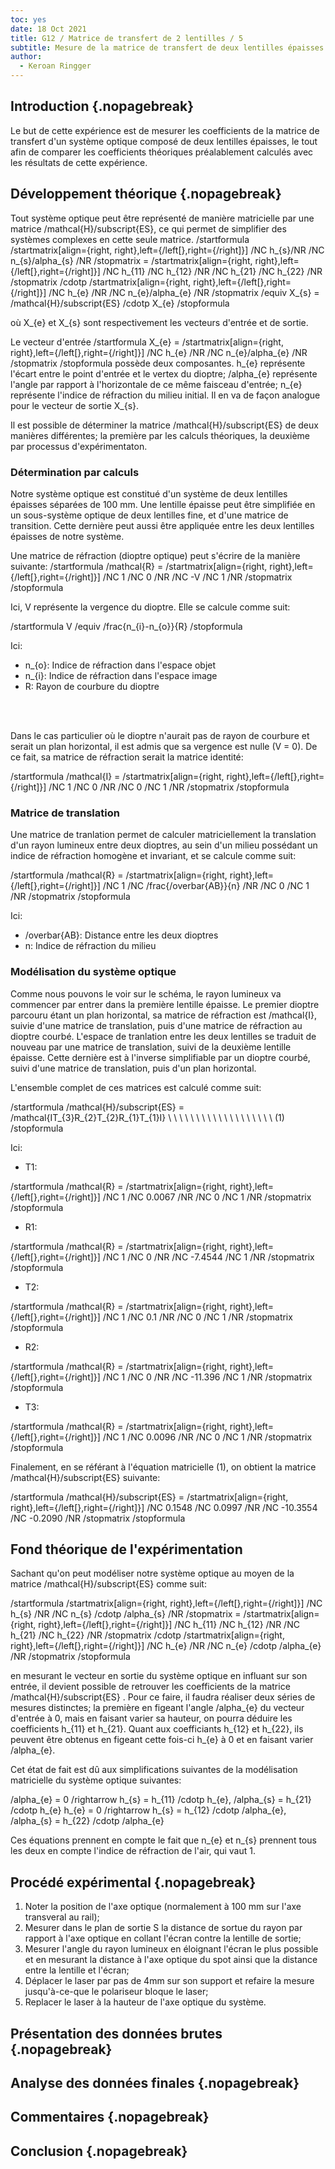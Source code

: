 ```yaml
---
toc: yes
date: 18 Oct 2021
title: G12 / Matrice de transfert de 2 lentilles / 5
subtitle: Mesure de la matrice de transfert de deux lentilles épaisses
author:
  - Keroan Ringger
---
```



## Introduction {.nopagebreak}

Le but de cette expérience est de mesurer les coefficients de la matrice de transfert d'un système
optique composé de deux lentilles épaisses, le tout afin de comparer les coefficients théoriques préalablement
calculés avec les résultats de cette expérience.

## Développement théorique {.nopagebreak}

Tout système optique peut être représenté de manière matricielle par une matrice <mi>/mathcal{H}/subscript{ES}</mi>, ce qui permet de simplifier des systèmes complexes en cette seule matrice.
<md>
/startformula
  /startmatrix[align={right, right},left={/left[},right={/right]}]
      /NC h_{s}/NR
      /NC n_{s}/alpha_{s} /NR
    /stopmatrix
    =
    /startmatrix[align={right, right},left={/left[},right={/right]}]
      /NC h_{11} /NC h_{12} /NR
      /NC h_{21} /NC h_{22} /NR
    /stopmatrix
    /cdotp
    /startmatrix[align={right, right},left={/left[},right={/right]}]
      /NC h_{e} /NR
      /NC n_{e}/alpha_{e} /NR
    /stopmatrix
    /equiv
    X_{s} = /mathcal{H}/subscript{ES} /cdotp X_{e}
/stopformula
</md>

où <mi>X_{e}</mi> et <mi>X_{s}</mi> sont respectivement les vecteurs d'entrée et de sortie.
<!--- insert schéma HES -->
Le vecteur d'entrée
<md>
/startformula
  X_{e} =
  /startmatrix[align={right, right},left={/left[},right={/right]}]
    /NC h_{e} /NR
    /NC n_{e}/alpha_{e} /NR
  /stopmatrix
/stopformula
</md>
possède deux composantes. <mi>h_{e}</mi> représente l'écart entre le point d'entrée
et le vertex du dioptre; <mi>/alpha_{e}</mi> représente l'angle par rapport à l'horizontale
de ce même faisceau d'entrée; <mi>n_{e}</mi> représente l'indice de réfraction du milieu
initial. Il en va de façon analogue pour le vecteur de sortie <mi>X_{s}</mi>.

Il est possible de déterminer la matrice <mi>/mathcal{H}/subscript{ES}</mi> de deux manières différentes; la première
par les calculs théoriques, la deuxième par processus d'expérimentaton.

### Détermination par calculs

<!--- Insert schéma de montage -->
Notre système optique est constitué d'un système de deux lentilles épaisses séparées de <mi>100 mm</mi>. Une lentille épaisse peut être simplifiée en un sous-système optique de deux lentilles fine, et d'une matrice de transition. Cette dernière peut aussi être appliquée entre les deux lentilles épaisses de notre système.

Une matrice de réfraction (dioptre optique) peut s'écrire de la manière suivante:
<md>
  /startformula
    /mathcal{R} =
    /startmatrix[align={right, right},left={/left[},right={/right]}]
      /NC 1 /NC 0 /NR
      /NC -V /NC 1 /NR
    /stopmatrix
  /stopformula
</md>

Ici, <mi>V</mi> représente la vergence du dioptre. Elle se calcule comme suit:

<md>
  /startformula
    V /equiv /frac{n_{i}-n_{o}}{R}
  /stopformula
</md>

Ici:

- <mi>n_{o}</mi>: Indice de réfraction dans l'espace objet
- <mi>n_{i}</mi>: Indice de réfraction dans l'espace image
- <mi>R</mi>: Rayon de courbure du dioptre

<br />
<br />

Dans le cas particulier où le dioptre n'aurait pas de rayon de courbure et serait un
plan horizontal, il est admis que sa vergence est nulle (<mi>V = 0</mi>). De ce fait, sa
matrice de réfraction serait la matrice identité:

<md>
  /startformula
    /mathcal{I} =
    /startmatrix[align={right, right},left={/left[},right={/right]}]
      /NC 1 /NC 0 /NR
      /NC 0 /NC 1 /NR
    /stopmatrix
  /stopformula
</md>

### Matrice de translation

Une matrice de tranlation permet de calculer matriciellement la translation d'un rayon
lumineux entre deux dioptres, au sein d'un milieu possédant un indice de réfraction homogène et invariant, et
se calcule comme suit:

<md>
  /startformula
    /mathcal{R} =
    /startmatrix[align={right, right},left={/left[},right={/right]}]
      /NC 1 /NC /frac{/overbar{AB}}{n} /NR
      /NC 0 /NC 1 /NR
    /stopmatrix
  /stopformula
</md>

Ici:

- <mi>/overbar{AB}</mi>: Distance entre les deux dioptres
- <mi>n</mi>: Indice de réfraction du milieu

### Modélisation du système optique

<!--- Insert schéma système optique -->

Comme nous pouvons le voir sur le schéma, le rayon lumineux va commencer par entrer dans la première lentille épaisse.
Le premier dioptre parcouru étant un plan horizontal, sa matrice de réfraction est <mi>/mathcal{I}</mi>, suivie d'une
matrice de translation, puis d'une matrice de réfraction au dioptre courbé. L'espace de tranlation entre les deux lentilles
se traduit de nouveau par une matrice de translation, suivi de la deuxième lentille épaisse. Cette dernière est à l'inverse
simplifiable par un dioptre courbé, suivi d'une matrice de translation, puis d'un plan horizontal.

L'ensemble complet de ces matrices est calculé comme suit:

<md>
  /startformula
    /mathcal{H}/subscript{ES} = /mathcal{IT_{3}R_{2}T_{2}R_{1}T_{1}I} \ \ \ \ \ \ \ \ \ \ \ \ \ \ \ \ \ \ \ (1)
  /stopformula
</md>

Ici:

- T1:
<md>
  /startformula
    /mathcal{R} =
    /startmatrix[align={right, right},left={/left[},right={/right]}]
      /NC 1 /NC 0.0067 /NR
      /NC 0 /NC 1 /NR
    /stopmatrix
  /stopformula
</md>

- R1:
<md>
  /startformula
    /mathcal{R} =
    /startmatrix[align={right, right},left={/left[},right={/right]}]
      /NC 1 /NC 0 /NR
      /NC -7.4544 /NC 1 /NR
    /stopmatrix
  /stopformula
</md>

- T2:
<md>
  /startformula
    /mathcal{R} =
    /startmatrix[align={right, right},left={/left[},right={/right]}]
      /NC 1 /NC 0.1 /NR
      /NC 0 /NC 1 /NR
    /stopmatrix
  /stopformula
</md>

- R2:
<md>
  /startformula
    /mathcal{R} =
    /startmatrix[align={right, right},left={/left[},right={/right]}]
      /NC 1 /NC 0 /NR
      /NC -11.396 /NC 1 /NR
    /stopmatrix
  /stopformula
</md>

- T3:
<md>
  /startformula
    /mathcal{R} =
    /startmatrix[align={right, right},left={/left[},right={/right]}]
      /NC 1 /NC 0.0096 /NR
      /NC 0 /NC 1 /NR
    /stopmatrix
  /stopformula
</md>

Finalement, en se référant à l'équation matricielle (1), on obtient la matrice <mi>/mathcal{H}/subscript{ES}</mi> suivante:

<md>
  /startformula
    /mathcal{H}/subscript{ES} =
    /startmatrix[align={right, right},left={/left[},right={/right]}]
      /NC 0.1548 /NC 0.0997 /NR
      /NC -10.3554 /NC -0.2090 /NR
    /stopmatrix
  /stopformula
</md>

## Fond théorique de l'expérimentation

Sachant qu'on peut modéliser notre système optique au moyen de la matrice <mi>/mathcal{H}/subscript{ES}</mi> comme suit:

<md>
  /startformula
    /startmatrix[align={right, right},left={/left[},right={/right]}]
      /NC h_{s} /NR
      /NC n_{s} /cdotp /alpha_{s} /NR
    /stopmatrix
    =
    /startmatrix[align={right, right},left={/left[},right={/right]}]
      /NC h_{11} /NC h_{12} /NR
      /NC h_{21} /NC h_{22} /NR
    /stopmatrix
    /cdotp
    /startmatrix[align={right, right},left={/left[},right={/right]}]
      /NC h_{e} /NR
      /NC n_{e} /cdotp /alpha_{e} /NR
    /stopmatrix
  /stopformula
</md>

en mesurant le vecteur en sortie du système optique en influant sur son entrée, il devient possible de retrouver les coefficients
de la matrice <mi>/mathcal{H}/subscript{ES}</mi> . Pour ce faire, il faudra réaliser deux séries de mesures distinctes;
la première en figeant l'angle <mi>/alpha_{e}</mi> du vecteur d'entrée à 0, mais en faisant varier sa hauteur, on pourra déduire les
coefficients <mi>h_{11}</mi> et <mi>h_{21}</mi>. Quant aux coefficiants <mi>h_{12}</mi> et <mi>h_{22}</mi>, ils peuvent être obtenus en
figeant cette fois-ci <mi>h_{e}</mi> à 0 et en faisant varier <mi>/alpha_{e}</mi>.

Cet état de fait est dû aux simplifications suivantes de la modélisation matricielle du système optique suivantes:

<md>
  /alpha_{e} = 0 /rightarrow h_{s} = h_{11} /cdotp h_{e}, /alpha_{s} = h_{21} /cdotp h_{e}
</md>
<md>
  h_{e} = 0 /rightarrow h_{s} = h_{12} /cdotp /alpha_{e}, /alpha_{s} = h_{22} /cdotp /alpha_{e}
</md>

Ces équations prennent en compte le fait que <mi>n_{e}</mi> et <mi>n_{s}</mi> prennent tous les deux en compte l'indice de réfraction de
l'air, qui vaut 1.

## Procédé expérimental {.nopagebreak}

1. Noter la position de l'axe optique (normalement à 100 mm sur l'axe transveral au rail);
1. Mesurer dans le plan de sortie S la distance de sortue du rayon par rapport à l'axe optique en collant l'écran contre la lentille de sortie;
1. Mesurer l'angle du rayon lumineux en éloignant l'écran le plus possible et en mesurant la distance à l'axe optique du spot ainsi que la distance entre la lentille et l'écran;
1. Déplacer le laser par pas de 4mm sur son support et refaire la mesure jusqu'à-ce-que le polariseur bloque le laser;
1. Replacer le laser à la hauteur de l'axe optique du système.

## Présentation des données brutes {.nopagebreak}

## Analyse des données finales {.nopagebreak}

## Commentaires {.nopagebreak}

## Conclusion {.nopagebreak}
